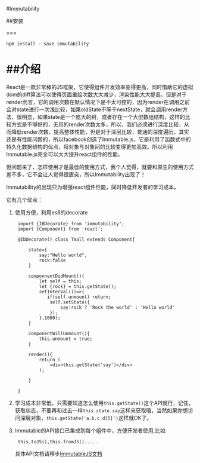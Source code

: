 #Immutability

##安装

===

    npm install --save immutability
    
##介绍
===

React是一款非常棒的JS框架，它使得组件开发效率变得更高，同时借助它的虚拟dom的diff算法可以使得页面重绘次数大大减少，渲染性能大大提高。但是对于render而言，它的调用次数在默认情况下是不太可控的，因为render在调用之前会对state进行一次浅比较，如果oldState不等于nextState，就会调用render方法，很明显，如果state是一个庞大的树，或者存在一个大型数组结构，这样的比较方式是不够好的，无用的render次数太多，所以，我们必须进行深度比较，从而降低render次数，提高整体性能，但是对于深层比较，普通的深度遍历，其实还是有性能问题的，所以facebook创造了Immutable.js，它是利用了函数式中的持久化数据结构的优点，将对象与对象间的比较变得更加高效。所以利用Immutable.js完全可以大大提升react组件的性能。

但问题来了，怎样使用才是最佳的使用方式，我个人觉得，就要和原生的使用方式差不多，它不会让人觉得很唐突，所以Immutability出现了！

Immutability的出现只为增强react组件性能，同时降低开发者的学习成本。

它有几个优点：

1. 使用方便，利用es6的decorate

	    import {IBDecorate} from 'immutability';
	    import {Component} from 'react';
	    
	    @IbDecorate() class Tmall extends Component{
	    
	    	state={
	    		say:"Hello world",
	    		rock:false
	    	}
	    	
	    	componnentDidMount(){
	    		let self = this;
	    		let {rock} = this.getState();
	    		setInterVal(()=>{
	    		   if(self.unmount) return;
	    			self.setState({
	    				say:rock ? 'Rock the world' : 'Hello world'
	    			});
	    		},1000);
	    	}
	    	
	    	componentWillUnmount(){
	    		this.unmount = true;
	    	}
	    
	    	render(){
	    		return (
	    			<div>this.getState('say')</div>
	    		);
	    	
	    	}
	    
	    }
	    
	    
2. 学习成本非常低，只需要知道怎么使用`this.getState()`这个API就行，记住，获取状态，不要再和过去一样`this.state.say`这样来获取哦，当然如果你想访问深层对象，`this.getState('a.b.c.d[5]')`这样就OK了。

3. Immutable的API接口已集成到每个组件中，方便开发者使用,比如

	    this.toJS(),this.fromJS().....
   具体API文档请移步[ImmutableJS文档](https://facebook.github.io/immutable-js/docs)